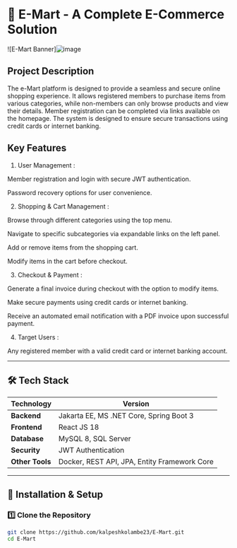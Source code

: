 # 🛒 E-Mart - A Complete E-Commerce Solution  

![E-Mart Banner]![image](https://github.com/user-attachments/assets/fa774ab7-f421-4fea-bb75-c9a66e88ba28)


## Project Description

The e-Mart platform is designed to provide a seamless and secure online shopping experience. It allows registered members to purchase items from various categories, while non-members can only browse products and view their details. Member registration can be completed via links available on the homepage. The system is designed to ensure secure transactions using credit cards or internet banking.

## Key Features

1) User Management :

  Member registration and login with secure JWT authentication.

  Password recovery options for user convenience.

2) Shopping & Cart Management :

  Browse through different categories using the top menu.

  Navigate to specific subcategories via expandable links on the left panel.

  Add or remove items from the shopping cart.

  Modify items in the cart before checkout.

3) Checkout & Payment :

  Generate a final invoice during checkout with the option to modify items.

  Make secure payments using credit cards or internet banking.

  Receive an automated email notification with a PDF invoice upon successful payment.

4) Target Users :

  Any registered member with a valid credit card or internet banking account.

---

## 🛠️ Tech Stack  

| Technology | Version |
|------------|---------|
| **Backend** | Jakarta EE, MS .NET Core, Spring Boot 3 |
| **Frontend** | React JS 18 |
| **Database** | MySQL 8, SQL Server |
| **Security** | JWT Authentication |
| **Other Tools** | Docker, REST API, JPA, Entity Framework Core |

---

## 🔧 Installation & Setup  

### 1️⃣ **Clone the Repository**  
```sh
git clone https://github.com/kalpeshkolambe23/E-Mart.git
cd E-Mart

